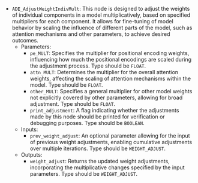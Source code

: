 - `ADE_AdjustWeightIndivMult`: This node is designed to adjust the weights of individual components in a model multiplicatively, based on specified multipliers for each component. It allows for fine-tuning of model behavior by scaling the influence of different parts of the model, such as attention mechanisms and other parameters, to achieve desired outcomes.
    - Parameters:
        - `pe_MULT`: Specifies the multiplier for positional encoding weights, influencing how much the positional encodings are scaled during the adjustment process. Type should be `FLOAT`.
        - `attn_MULT`: Determines the multiplier for the overall attention weights, affecting the scaling of attention mechanisms within the model. Type should be `FLOAT`.
        - `other_MULT`: Specifies a general multiplier for other model weights not explicitly covered by other parameters, allowing for broad adjustment. Type should be `FLOAT`.
        - `print_adjustment`: A flag indicating whether the adjustments made by this node should be printed for verification or debugging purposes. Type should be `BOOLEAN`.
    - Inputs:
        - `prev_weight_adjust`: An optional parameter allowing for the input of previous weight adjustments, enabling cumulative adjustments over multiple iterations. Type should be `WEIGHT_ADJUST`.
    - Outputs:
        - `weight_adjust`: Returns the updated weight adjustments, incorporating the multiplicative changes specified by the input parameters. Type should be `WEIGHT_ADJUST`.
